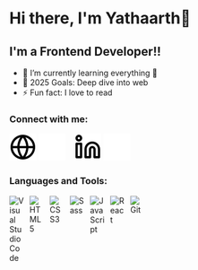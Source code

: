 # Hi there, I'm Yathaarth👋

## I'm a Frontend Developer!!

- 🌱 I’m currently learning everything 🤣
- 🥅 2025 Goals: Deep dive into web
- ⚡ Fun fact: I love to read

### Connect with me:

[![website](./img/globe-light.svg)](https://yathaarthsuri.com#gh-light-mode-only)
[![website](./img/globe-dark.svg)](https://yathaarthsuri.com#gh-dark-mode-only)
&nbsp;&nbsp;
[![website](./img/linkedin-light.svg)](https://www.linkedin.com/in/yathaarth-suri-783a22156#gh-light-mode-only)
[![website](./img/linkedin-dark.svg)](https://www.linkedin.com/in/yathaarth-suri-783a22156#gh-dark-mode-only)

### Languages and Tools:

<img align="left" alt="Visual Studio Code" width="26px" src="https://cdn.jsdelivr.net/gh/devicons/devicon/icons/vscode/vscode-original.svg" style="padding-right:10px;" />
<img align="left" alt="HTML5" width="26px" src="https://cdn.jsdelivr.net/gh/devicons/devicon/icons/html5/html5-original.svg" style="padding-right:10px;" />
<img align="left" alt="CSS3" width="26px" src="https://cdn.jsdelivr.net/gh/devicons/devicon/icons/css3/css3-original.svg" style="padding-right:10px;" />
<img align="left" alt="Sass" width="26px" src="https://cdn.jsdelivr.net/gh/devicons/devicon/icons/sass/sass-original.svg" style="padding-right:10px;" />
<img align="left" alt="JavaScript" width="26px" src="https://cdn.jsdelivr.net/gh/devicons/devicon/icons/javascript/javascript-original.svg" style="padding-right:10px;" />
<img align="left" alt="React" width="26px" src="https://cdn.jsdelivr.net/gh/devicons/devicon/icons/react/react-original.svg" style="padding-right:10px;" />
<img align="left" alt="Git" width="26px" src="https://cdn.jsdelivr.net/gh/devicons/devicon/icons/git/git-original.svg" style="padding-right:10px;" />
<br />
<br />

<!-- [website]: https://yathaarthsuri.com -->
